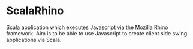 # ScalaRhino
Scala application which executes Javascript via the Mozilla Rhino framework. Aim is to be able to use Javascript to create client side swing applications via Scala.